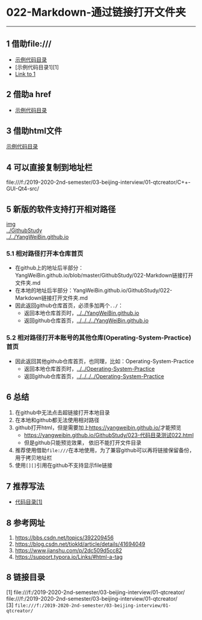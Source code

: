 # 022-Markdown-通过链接打开文件夹  
---
## 1 借助file:///   
- [示例代码目录](file:///f:/2019-2020-2nd-semester/03-beijing-interview/01-qtcreator/src/)     
- [示例代码目录1][1]   
- <a href="#1">Link to 1</a>

## 2 借助a href   
- <a href="file:///f:/2019-2020-2nd-semester/03-beijing-interview/01-qtcreator/src/">示例代码目录</a>   

## 3 借助html文件  
[示例代码目录](./023-代码目录测试022.html)    

## 4 可以直接复制到地址栏  
file:///f:/2019-2020-2nd-semester/03-beijing-interview/01-qtcreator/C++-GUI-Qt4-src/   

## 5 新版的软件支持打开相对路径  
[img](./img)   
[../GithubStudy](../GithubStudy)   
[../../YangWeiBin.github.io](../../YangWeiBin.github.io)   

### 5.1 相对路径打开本仓库首页  
- 在github上的地址后半部分：YangWeiBin.github.io/blob/master/GithubStudy/022-Markdown链接打开文件夹.md   
- 在本地的地址后半部分：YangWeiBin.github.io/GithubStudy/022-Markdown链接打开文件夹.md    
- 因此返回github仓库首页，必须多加两个`../`：  
	- 返回本地仓库首页时，[../../YangWeiBin.github.io](../../YangWeiBin.github.io)    
	- 返回github仓库首页，[../../../../YangWeiBin.github.io](../../../../YangWeiBin.github.io)     
### 5.2 相对路径打开本账号的其他仓库(Operating-System-Practice)首页    
- 因此返回其他github仓库首页，也同理，比如：Operating-System-Practice    
	- 返回本地仓库首页时，[../../Operating-System-Practice](../../Operating-System-Practice)    
	- 返回github仓库首页，[../../../../Operating-System-Practice](../../../../Operating-System-Practice)     

## 6 总结  

1. 在github中无法点击超链接打开本地目录    
2. 在本地和github都无法使用相对路径    
3. github打开html，但是需要加上<https://yangweibin.github.io/>才能预览   
	- https://yangweibin.github.io/GithubStudy/023-代码目录测试022.html   
	- 但是github只能预览效果， 依旧不能打开文件目录   
4. 推荐使用借助`file:///`在本地使用，为了兼容github可以再将链接保留备份，用于拷贝地址栏   
5. 使用`[][]`引用在github不支持显示file链接   
## 7 推荐写法

- [代码目录](file:///f:/2019-2020-2nd-semester/03-beijing-interview/01-qtcreator/C++-GUI-Qt4-src/)<a href="#1">[1]</a>   


## 8 参考网址

1. <https://bbs.csdn.net/topics/392209456>   
2. https://blog.csdn.net/tiokld/article/details/41694049  
3. https://www.jianshu.com/p/2dc509d5cc82     
4. https://support.typora.io/Links/#html-a-tag    


## 8 链接目录  
<a name="1"></a> [1] file:///f:/2019-2020-2nd-semester/03-beijing-interview/01-qtcreator/   
<a name="2"></a> file:///f:/2019-2020-2nd-semester/03-beijing-interview/01-qtcreator/   
<a name="3"></a> [3] `file:///f:/2019-2020-2nd-semester/03-beijing-interview/01-qtcreator/ `    


